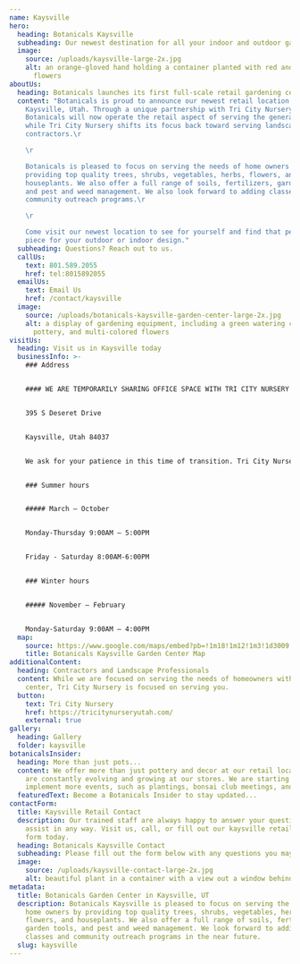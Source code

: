 ```yaml
---
name: Kaysville
hero:
  heading: Botanicals Kaysville
  subheading: Our newest destination for all your indoor and outdoor gardening needs
  image:
    source: /uploads/kaysville-large-2x.jpg
    alt: an orange-gloved hand holding a container planted with red and yellow
      flowers
aboutUs:
  heading: Botanicals launches its first full-scale retail gardening center
  content: "Botanicals is proud to announce our newest retail location in
    Kaysville, Utah. Through a unique partnership with Tri City Nursery,
    Botanicals will now operate the retail aspect of serving the general public,
    while Tri City Nursery shifts its focus back toward serving landscapers and
    contractors.\r

    \r

    Botanicals is pleased to focus on serving the needs of home owners in
    providing top quality trees, shrubs, vegetables, herbs, flowers, and
    houseplants. We also offer a full range of soils, fertilizers, garden tools,
    and pest and weed management. We also look forward to adding classes and
    community outreach programs.\r

    \r

    Come visit our newest location to see for yourself and find that perfect
    piece for your outdoor or indoor design."
  subheading: Questions? Reach out to us.
  callUs:
    text: 801.589.2055
    href: tel:8015892055
  emailUs:
    text: Email Us
    href: /contact/kaysville
  image:
    source: /uploads/botanicals-kaysville-garden-center-large-2x.jpg
    alt: a display of gardening equipment, including a green watering can, shovels,
      pottery, and multi-colored flowers
visitUs:
  heading: Visit us in Kaysville today
  businessInfo: >-
    ### Address


    #### WE ARE TEMPORARILY SHARING OFFICE SPACE WITH TRI CITY NURSERY


    395 S Deseret Drive


    Kaysville, Utah 84037


    We ask for your patience in this time of transition. Tri City Nursery is in the process of building a new office space nearby. We will update you as soon as their move is permanent.


    ### Summer hours


    ##### March – October


    Monday-Thursday 9:00AM – 5:00PM


    Friday - Saturday 8:00AM-6:00PM


    ### Winter hours


    ##### November – February


    Monday-Saturday 9:00AM – 4:00PM
  map:
    source: https://www.google.com/maps/embed?pb=!1m18!1m12!1m3!1d3009.776193650648!2d-111.95259928428062!3d41.030152126026806!2m3!1f0!2f0!3f0!3m2!1i1024!2i768!4f13.1!3m3!1m2!1s0x8752ff4aeab7a34d%3A0x8e6b53cc30854ea8!2sBotanicals!5e0!3m2!1sen!2sus!4v1616472731580!5m2!1sen!2sus
    title: Botanicals Kaysville Garden Center Map
additionalContent:
  heading: Contractors and Landscape Professionals
  content: While we are focused on serving the needs of homeowners with the garden
    center, Tri City Nursery is focused on serving you.
  button:
    text: Tri City Nursery
    href: https://tricitynurseryutah.com/
    external: true
gallery:
  heading: Gallery
  folder: kaysville
botanicalsInsider:
  heading: More than just pots...
  content: We offer more than just pottery and decor at our retail locations. We
    are constantly evolving and growing at our stores. We are starting to
    implement more events, such as plantings, bonsai club meetings, and more.
  featuredText: Become a Botanicals Insider to stay updated...
contactForm:
  title: Kaysville Retail Contact
  description: Our trained staff are always happy to answer your questions or
    assist in any way. Visit us, call, or fill out our kaysville retail contact
    form today.
  heading: Botanicals Kaysville Contact
  subheading: Please fill out the form below with any questions you may have
  image:
    source: /uploads/kaysville-contact-large-2x.jpg
    alt: beautiful plant in a container with a view out a window behind it
metadata:
  title: Botanicals Garden Center in Kaysville, UT
  description: Botanicals Kaysville is pleased to focus on serving the needs of
    home owners by providing top quality trees, shrubs, vegetables, herbs,
    flowers, and houseplants. We also offer a full range of soils, fertilizers,
    garden tools, and pest and weed management. We look forward to adding
    classes and community outreach programs in the near future.
  slug: kaysville
---
```

